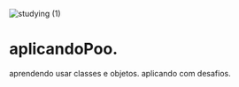                   
  ![studying (1)](https://github.com/user-attachments/assets/3977c4c8-492c-405d-872f-41f77a234cd3)    
# aplicandoPoo. 
aprendendo usar classes e objetos. aplicando com desafios.
